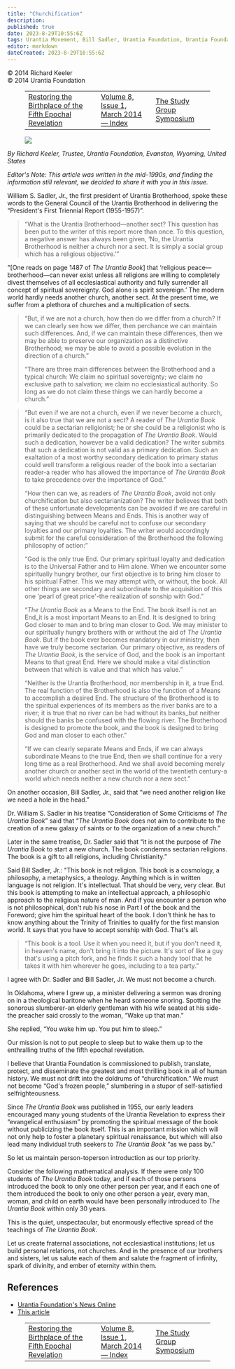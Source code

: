 ```yaml
---
title: "Churchification"
description: 
published: true
date: 2023-8-29T10:55:6Z
tags: Urantia Movement, Bill Sadler, Urantia Foundation, Urantia Foundation News Online, article
editor: markdown
dateCreated: 2023-8-29T10:55:6Z
---
```


<p class="v-card v-sheet theme--light gray lighten-3 px-2">© 2014 Richard Keeler<br>© 2014 Urantia Foundation</p>
<figure class="table chapter-navigator">
  <table>
    <tbody>
      <tr>
        <td>
        <a href="/en/article/Joanne_Strobel/Restoring_the_Birthplace_of_the_Fifth_Epochal_Revelation">
          <span class="mdi mdi-arrow-left-drop-circle"></span><span class="pl-2">Restoring the Birthplace of the Fifth Epochal Revelation</span>
        </a>
        </td>
        <td>
        <a href="/en/index/articles_uf_news_online#volume-8-issue-1-march-2014">
          <span class="mdi mdi-book-open-variant"></span><span class="pl-2">Volume 8, Issue 1, March 2014 — Index</span>
        </a>
        </td>
        <td>
        <a href="/en/article/James_Woodward/The_Study_Group_Symposium">
          <span class="pr-2">The Study Group Symposium</span><span class="mdi mdi-arrow-right-drop-circle"></span>
        </a>
        </td>
      </tr>
    </tbody>
  </table>
</figure>


<figure id="Figure_1" class="image urantiapedia image-style-align-left">
<img src="/image/article/UF_News_Online/2014_03/021.jpg">
</figure>

_By Richard Keeler, Trustee, Urantia Foundation, Evanston, Wyoming, United States_

_Editor's Note: This article was written in the mid-1990s, and finding the information still relevant, we decided to share it with you in this issue._

William S. Sadler, Jr., the first president of Urantia Brotherhood, spoke these words to the General Council of the Urantia Brotherhood in delivering the “President's First Triennial Report (1955-1957)”.
<br style="clear:both;"/>

> “What is the Urantia Brotherhood—another sect? This question has been put to the writer of this report more than once. To this question, a negative answer has always been given, ‘No, the Urantia Brotherhood is neither a church nor a sect. It is simply a social group which has a religious objective.’”

"[One reads on page 1487 of _The Urantia Book_] that ‘religious peace—brotherhood—can never exist unless all religions are willing to completely divest themselves of all ecclesiastical authority and fully surrender all concept of spiritual sovereignty. God alone is spirit sovereign.’ The modern world hardly needs another church, another sect. At the present time, we suffer from a plethora of churches and a multiplication of sects.

> “But, if we are not a church, how then do we differ from a church? If we can clearly see how we differ, then perchance we can maintain such differences. And, if we can maintain these differences, then we may be able to preserve our organization as a distinctive Brotherhood; we may be able to avoid a possible evolution in the direction of a church.”
> 
> “There are three main differences between the Brotherhood and a typical church: We claim no spiritual sovereignty; we claim no exclusive path to salvation; we claim no ecclesiastical authority. So long as we do not claim these things we can hardly become a church.”

> “But even if we are not a church, even if we never become a church, is it also true that we are not a sect? A reader of _The Urantia Book_ could be a sectarian religionist; he or she could be a religionist who is primarily dedicated to the propagation of _The Urantia Book_. Would such a dedication, however be a valid dedication? The writer submits that such a dedication is not valid as a primary dedication. Such an exaltation of a most worthy secondary dedication to primary status could well transform a religious reader of the book into a sectarian reader-a reader who has allowed the importance of _The Urantia Book_ to take precedence over the importance of God.”
> 
> “How then can we, as readers of _The Urantia Book_, avoid not only churchification but also sectarianization? The writer believes that both of these unfortunate developments can be avoided if we are careful in distinguishing between Means and Ends. This is another way of saying that we should be careful not to confuse our secondary loyalties and our primary loyalties. The writer would accordingly submit for the careful consideration of the Brotherhood the following philosophy of action:”
> 
> “God is the only true End. Our primary spiritual loyalty and dedication is to the Universal Father and to Him alone. When we encounter some spiritually hungry brother, our first objective is to bring him closer to his spiritual Father. This we may attempt with, or without, the book. All other things are secondary and subordinate to the acquisition of this one 'pearl of great price'-the realization of sonship with God.”
> 
> “_The Urantia Book_ as a Means to the End. The book itself is not an End_it is a most important Means to an End. It is designed to bring God closer to man and to bring man closer to God. We may minister to our spiritually hungry brothers with or without the aid of _The Urantia Book_. But if the book ever becomes mandatory in our ministry, then have we truly become sectarian. Our primary objective, as readers of _The Urantia Book_, is the service of God, and the book is an important Means to that great End. Here we should make a vital distinction between that which is value and that which has value.”
> 
> “Neither is the Urantia Brotherhood, nor membership in it, a true End. The real function of the Brotherhood is also the function of a Means to accomplish a desired End. The structure of the Brotherhood is to the spiritual experiences of its members as the river banks are to a river; it is true that no river can be had without its banks_but neither should the banks be confused with the flowing river. The Brotherhood is designed to promote the book, and the book is designed to bring God and man closer to each other.”
> 
> “If we can clearly separate Means and Ends, if we can always subordinate Means to the true End, then we shall continue for a very long time as a real Brotherhood. And we shall avoid becoming merely another church or another sect in the world of the twentieth century-a world which needs neither a new church nor a new sect.”

On another occasion, Bill Sadler, Jr., said that “we need another religion like we need a hole in the head.”

Dr. William S. Sadler in his treatise “Consideration of Some Criticisms of _The Urantia Book_” said that “_The Urantia Book_ does not aim to contribute to the creation of a new galaxy of saints or to the organization of a new church.”

Later in the same treatise, Dr. Sadler said that “it is not the purpose of _The Urantia Book_ to start a new church. The book condemns sectarian religions. The book is a gift to all religions, including Christianity.”

Said Bill Sadler, Jr.: "This book is not religion. This book is a cosmology, a philosophy, a metaphysics, a theology. Anything which is in written language is not religion. It's intellectual. That should be very, very clear. But this book is attempting to make an intellectual approach, a philosophic approach to the religious nature of man. And if you encounter a person who is not philosophical, don't rub his nose in Part I of the book and the Foreword; give him the spiritual heart of the book. I don't think he has to know anything about the Trinity of Trinities to qualify for the first mansion world. It says that you have to accept sonship with God. That's all.

> “This book is a tool. Use it when you need it, but if you don't need it, in heaven's name, don't bring it into the picture. It's sort of like a guy that's using a pitch fork, and he finds it such a handy tool that he takes it with him wherever he goes, including to a tea party.”

I agree with Dr. Sadler and Bill Sadler, Jr. We must not become a church.

In Oklahoma, where I grew up, a minister delivering a sermon was droning on in a theological baritone when he heard someone snoring. Spotting the sonorous slumberer-an elderly gentleman with his wife seated at his side-the preacher said crossly to the woman, “Wake up that man.”

She replied, “You wake him up. You put him to sleep.”

Our mission is not to put people to sleep but to wake them up to the enthralling truths of the fifth epochal revelation.

I believe that Urantia Foundation is commissioned to publish, translate, protect, and disseminate the greatest and most thrilling book in all of human history. We must not drift into the doldrums of “churchification.” We must not become “God's frozen people,” slumbering in a stupor of self-satisfied selfrighteousness.

Since _The Urantia Book_ was published in 1955, our early leaders encouraged many young students of the Urantia Revelation to express their “evangelical enthusiasm” by promoting the spiritual message of the book without publicizing the book itself. This is an important mission which will not only help to foster a planetary spiritual renaissance, but which will also lead many individual truth seekers to _The Urantia Book_ “as we pass by.”

So let us maintain person-toperson introduction as our top priority.

Consider the following mathematical analysis. If there were only 100 students of _The Urantia Book_ today, and if each of those persons introduced the book to only one other person per year, and if each one of them introduced the book to only one other person a year, every man, woman, and child on earth would have been personally introduced to _The Urantia Book_ within only 30 years.

This is the quiet, unspectacular, but enormously effective spread of the teachings of _The Urantia Book_.

Let us create fraternal associations, not ecclesiastical institutions; let us build personal relations, not churches. And in the presence of our brothers and sisters, let us salute each of them and salute the fragment of infinity, spark of divinity, and ember of eternity within them.


## References

- [Urantia Foundation's News Online](https://www.urantia.org/urantia-foundation/newsletter-pdf-archives)
- [This article](https://www.urantia.org/news/2014-03/churchification)

<figure class="table chapter-navigator">
  <table>
    <tbody>
      <tr>
        <td>
        <a href="/en/article/Joanne_Strobel/Restoring_the_Birthplace_of_the_Fifth_Epochal_Revelation">
          <span class="mdi mdi-arrow-left-drop-circle"></span><span class="pl-2">Restoring the Birthplace of the Fifth Epochal Revelation</span>
        </a>
        </td>
        <td>
        <a href="/en/index/articles_uf_news_online#volume-8-issue-1-march-2014">
          <span class="mdi mdi-book-open-variant"></span><span class="pl-2">Volume 8, Issue 1, March 2014 — Index</span>
        </a>
        </td>
        <td>
        <a href="/en/article/James_Woodward/The_Study_Group_Symposium">
          <span class="pr-2">The Study Group Symposium</span><span class="mdi mdi-arrow-right-drop-circle"></span>
        </a>
        </td>
      </tr>
    </tbody>
  </table>
</figure>
